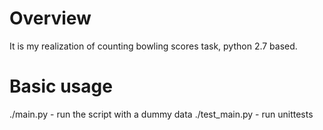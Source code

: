 # Overview
It is my realization of counting bowling scores task, python 2.7 based.

# Basic usage
./main.py - run the script with a dummy data
./test_main.py - run unittests
